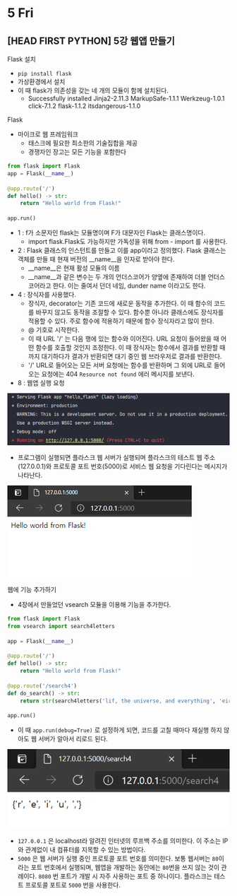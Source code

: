# 5 Fri

## \[HEAD FIRST PYTHON\] 5강 웹앱 만들기 <a id="sql"></a>

Flask 설치

* `pip install flask`
* 가상환경에서 설치
* 이 때 flask가 의존성을 갖는 네 개의 모듈이 함께 설치된다.
  * Successfully installed Jinja2-2.11.3 MarkupSafe-1.1.1 Werkzeug-1.0.1 click-7.1.2 flask-1.1.2 itsdangerous-1.1.0

Flask

* 마이크로 웹 프레임워크
  * 태스크에 필요한 최소한의 기술집합을 제공
  * 경쟁자인 장고는 모든 기능을 포함한다

```python
from flask import Flask
app = Flask(__name__)

@app.route('/')
def hello() -> str:
    return "Hello world from Flask!"

app.run()
```

* 1 : f가 소문자인 flask는 모듈명이며 F가 대문자인 Flask는 클래스명이다.
  * import flask.Flask도 가능하지만 가독성을 위해 from - import 를 사용한다.
* 2 : Flask 클래스의 인스턴트를 만들고 이를 app이라고 정의했다. Flask 클래스는 객체를 만들 때 현재 버전의 \_\_name\_\_을 인자로 받아야 한다.
  * \_\_name\_\_은 현재 활성 모듈의 이름
  * \_\_name\_\_과 같은 변수는 두 개의 언더스코어가 양옆에 존재하여 더블 언더스코어라고 한다. 이는 줄여서 던더 네임, dunder name 이라고도 한다.
* 4 : 장식자를 사용했다.
  * 장식자, decorator는 기존 코드에 새로운 동작을 추가한다. 이 때 함수의 코드를 바꾸지 않고도 동작을 조절할 수 있다. 함수뿐 아니라 클래스에도 장식자를 적용할 수 있다. 주로 함수에 적용하기 때문에 함수 장식자라고 많이 한다.
  * @ 기호로 시작한다.
  * 이 때 URL '/' 는 다음 행에 있는 함수와 이어진다. URL 요청이 들어왔을 때 어떤 함수를 호출할 것인지 조정한다. 이 때 장식자는 함수에서 결과를 반환할 때 까지 대기하다가 결과가 반환되면 대기 중인 웹 브라우저로 결과를 반환한다.
  * '/' URL로 들어오는 모든 서버 요청에는 함수를 반환하며 그 외에 URL로 들어오는 요청에는 404 `Resource not found` 에러 메시지를 보낸다.
* 8 : 웹앱 실행 요청

![](../../.gitbook/assets/image%20%28290%29.png)

* 프로그램이 실행되면 플라스크 웹 서버가 실행되며 플라스크의 테스트 웹 주소\(127.0.0.1\)와 프로토콜 포트 번호\(5000\)로 서비스 웹 요청을 기다린다는 메시지가 나타난다.

![](../../.gitbook/assets/image%20%28289%29.png)

웹에 기능 추가하기

* 4장에서 만들었던 vsearch 모듈을 이용해 기능을 추가한다.

```python
from flask import Flask
from vsearch import search4letters

app = Flask(__name__)

@app.route('/')
def hello() -> str:
    return "Hello world from Flask!"

@app.route('/search4')
def do_search() -> str:
    return str(search4letters('lif, the universe, and everything', 'eiru'))

app.run()
```

* 이 때 `app.run(debug=True)` 로 설정하게 되면, 코드를 고칠 때마다 재실행 하지 않아도 웹 서버가 알아서 리로드 된다.

![](../../.gitbook/assets/image%20%28291%29.png)

* `127.0.0.1` 은 localhost라 알려진 인터넷의 루프백 주소를 의미한다. 이 주소는 IP와 관계없이 내 컴퓨터를 지목할 수 있는 방법이다.
* `5000` 은 웹 서버가 실행 중인 프로토콜 포트 번호를 의미한다. 보통 웹서버는 `80`이라는 포트 번호에서 실행되며, 웹앱을 개발하는 동안에는 `80`번을 쓰지 않는 것이 관례이다. `8080` 번 포트가 개발 시 자주 사용하는 포트 중 하나이다. 플라스크는 테스트 프로토콜 포트로 `5000` 번을 사용한다.





















